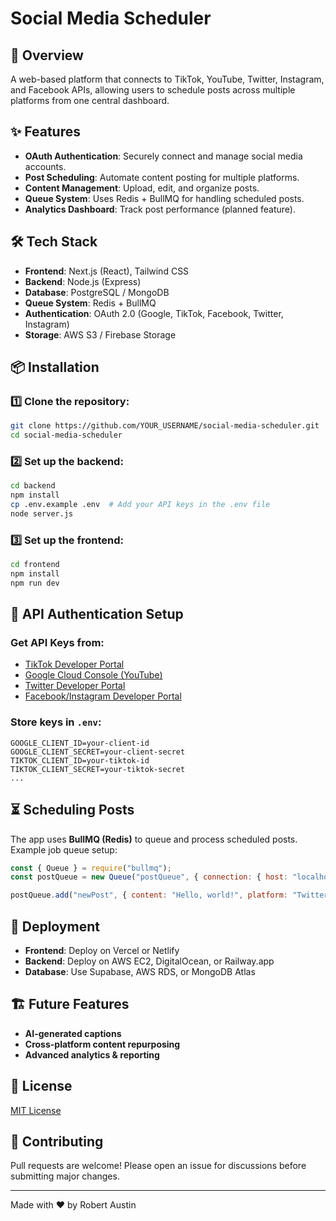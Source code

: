 # Social Media Scheduler

## 🚀 Overview
A web-based platform that connects to TikTok, YouTube, Twitter, Instagram, and Facebook APIs, allowing users to schedule posts across multiple platforms from one central dashboard.

## ✨ Features
- **OAuth Authentication**: Securely connect and manage social media accounts.
- **Post Scheduling**: Automate content posting for multiple platforms.
- **Content Management**: Upload, edit, and organize posts.
- **Queue System**: Uses Redis + BullMQ for handling scheduled posts.
- **Analytics Dashboard**: Track post performance (planned feature).

## 🛠️ Tech Stack
- **Frontend**: Next.js (React), Tailwind CSS
- **Backend**: Node.js (Express)
- **Database**: PostgreSQL / MongoDB
- **Queue System**: Redis + BullMQ
- **Authentication**: OAuth 2.0 (Google, TikTok, Facebook, Twitter, Instagram)
- **Storage**: AWS S3 / Firebase Storage

## 📦 Installation
### 1️⃣ Clone the repository:
```sh
git clone https://github.com/YOUR_USERNAME/social-media-scheduler.git
cd social-media-scheduler
```

### 2️⃣ Set up the backend:
```sh
cd backend
npm install
cp .env.example .env  # Add your API keys in the .env file
node server.js
```

### 3️⃣ Set up the frontend:
```sh
cd frontend
npm install
npm run dev
```

## 🔑 API Authentication Setup
### Get API Keys from:
- [TikTok Developer Portal](https://developers.tiktok.com/)
- [Google Cloud Console (YouTube)](https://console.cloud.google.com/)
- [Twitter Developer Portal](https://developer.twitter.com/)
- [Facebook/Instagram Developer Portal](https://developers.facebook.com/)

### Store keys in `.env`:
```
GOOGLE_CLIENT_ID=your-client-id
GOOGLE_CLIENT_SECRET=your-client-secret
TIKTOK_CLIENT_ID=your-tiktok-id
TIKTOK_CLIENT_SECRET=your-tiktok-secret
...
```

## ⏳ Scheduling Posts
The app uses **BullMQ (Redis)** to queue and process scheduled posts.
Example job queue setup:
```javascript
const { Queue } = require("bullmq");
const postQueue = new Queue("postQueue", { connection: { host: "localhost", port: 6379 } });

postQueue.add("newPost", { content: "Hello, world!", platform: "Twitter" }, { delay: 60000 });
```

## 🚀 Deployment
- **Frontend**: Deploy on Vercel or Netlify
- **Backend**: Deploy on AWS EC2, DigitalOcean, or Railway.app
- **Database**: Use Supabase, AWS RDS, or MongoDB Atlas

## 🏗️ Future Features
- **AI-generated captions**
- **Cross-platform content repurposing**
- **Advanced analytics & reporting**

## 📄 License
[MIT License](LICENSE)

## 🤝 Contributing
Pull requests are welcome! Please open an issue for discussions before submitting major changes.

---
Made with ❤️ by Robert Austin
